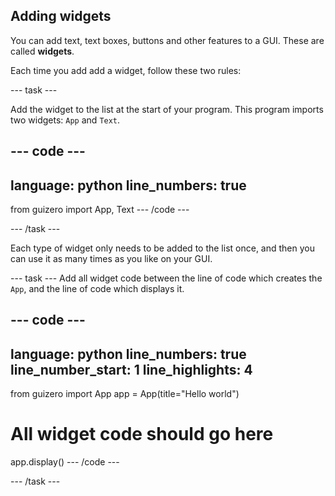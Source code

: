 ## Adding widgets

You can add text, text boxes, buttons and other features to a GUI. These are called **widgets**. 

Each time you add add a widget, follow these two rules:

--- task ---

Add the widget to the list at the start of your program. This program imports two widgets: `App` and `Text`.

--- code ---
---
language: python
line_numbers: true
---
from guizero import App, Text
--- /code ---

--- /task ---

Each type of widget only needs to be added to the list once, and then you can use it as many times as you like on your GUI.

--- task ---
Add all widget code between the line of code which creates the `App`, and the line of code which displays it. 

--- code ---
---
language: python
line_numbers: true
line_number_start: 1
line_highlights: 4
---
from guizero import App
app = App(title="Hello world")

# All widget code should go here

app.display()
--- /code ---

--- /task ---



